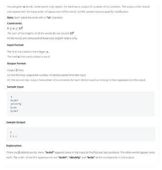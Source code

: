 ![Image of QuestionPart1](https://github.com/anupama706/HackerRankPython/blob/master/Capture3.png)
![Image of QuestionPart1](https://github.com/anupama706/HackerRankPython/blob/master/Capture4.png)
